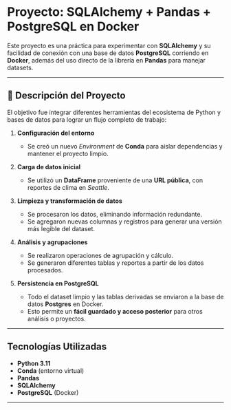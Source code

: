 # Proyecto: SQLAlchemy + Pandas + PostgreSQL en Docker

Este proyecto es una práctica para experimentar con **SQLAlchemy** y su facilidad de conexión con una base de datos **PostgreSQL** corriendo en **Docker**, además del uso directo de la librería en **Pandas** para manejar datasets.

---

## 🚀 Descripción del Proyecto

El objetivo fue integrar diferentes herramientas del ecosistema de Python y bases de datos para lograr un flujo completo de trabajo:

1. **Configuración del entorno**  
   - Se creó un nuevo *Environment* de **Conda** para aislar dependencias y mantener el proyecto limpio.

2. **Carga de datos inicial**  
   - Se utilizó un **DataFrame** proveniente de una **URL pública**, con reportes de clima en *Seattle*.

3. **Limpieza y transformación de datos**  
   - Se procesaron los datos, eliminando información redundante.  
   - Se agregaron nuevas columnas y registros para generar una versión más legible del dataset.

4. **Análisis y agrupaciones**  
   - Se realizaron operaciones de agrupación y cálculo.  
   - Se generaron diferentes tablas y reportes a partir de los datos procesados.

5. **Persistencia en PostgreSQL**  
   - Todo el dataset limpio y las tablas derivadas se enviaron a la base de datos **Postgres** en Docker.  
   - Esto permite un **fácil guardado y acceso posterior** para otros análisis o proyectos.

---

## Tecnologías Utilizadas

- **Python 3.11**
- **Conda** (entorno virtual)
- **Pandas**
- **SQLAlchemy**
- **PostgreSQL** (Docker)

---

